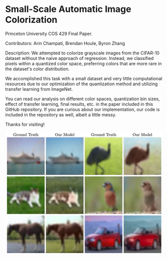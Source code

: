 # Small-Scale Automatic Image Colorization

Princeton University COS 429 Final Paper.

Contributors: 
Arin Champati, Brendan Houle, Byron Zhang

Description: 
We attempted to colorize grayscale images from the CIFAR-10 dataset without the naive approach of regression. Instead, we classified pixels within a quantized color space, preferring colors that are more rare in the dataset's color distribution.

We accomplished this task with a small dataset and very little computational resources due to our optimization of the quantization method and utilizing transfer learning from ImageNet. 

You can read our analysis on different color spaces, quantization bin sizes, effect of transfer learning, final results, etc. in the paper included in this GitHub repository. If you are curious about our implementation, our code is included in the repository as well, albeit a little messy. 

Thanks for visiting!

![Alt text](images/example_outputs.png?raw=true)
